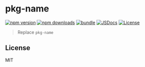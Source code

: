 # pkg-name

[![npm version][npm-version-src]][npm-version-href]
[![npm downloads][npm-downloads-src]][npm-downloads-href]
[![bundle][bundle-src]][bundle-href]
[![JSDocs][jsdocs-src]][jsdocs-href]
[![License][license-src]][license-href]

> Replace `pkg-name`

## License

MIT

[npm-version-src]: https://img.shields.io/npm/v/pkg-name?style=flat&colorA=080f12&colorB=F2D750
[npm-version-href]: https://npmjs.com/package/pkg-name
[npm-downloads-src]: https://img.shields.io/npm/dm/pkg-name?style=flat&colorA=080f12&colorB=F2D750
[npm-downloads-href]: https://npmjs.com/package/pkg-name
[bundle-src]: https://img.shields.io/bundlephobia/minzip/pkg-name?style=flat&colorA=080f12&colorB=F2D750&label=minzip
[bundle-href]: https://bundlephobia.com/result?p=pkg-name
[license-src]: https://img.shields.io/github/license/ZTL-UwU/pkg-name.svg?style=flat&colorA=080f12&colorB=F2D750
[license-href]: https://github.com/ZTL-UwU/pkg-name/blob/main/LICENSE
[jsdocs-src]: https://img.shields.io/badge/jsdocs-reference-080f12?style=flat&colorA=080f12&colorB=F2D750
[jsdocs-href]: https://www.jsdocs.io/package/pkg-name
